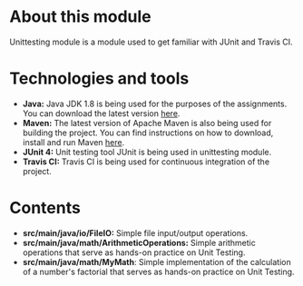 # About this module

Unittesting module is a module used to get familiar with JUnit and Travis CI.

# Technologies and tools

* **Java:** Java JDK 1.8 is being used for the purposes of the assignments. You can download the latest
  version [here](https://www.oracle.com/java/technologies/javase/javase-jdk8-downloads.html).
* **Maven:** The latest version of Apache Maven is also being used for building the project. You can find instructions
  on how to download, install and run Maven [here](https://maven.apache.org/).
* **JUnit 4:** Unit testing tool JUnit is being used in unittesting module.
* **Travis CI:** Travis CI is being used for continuous integration of the project.

# Contents

* **src/main/java/io/FileIO:** Simple file input/output operations.
* **src/main/java/math/ArithmeticOperations:** Simple arithmetic operations that serve as hands-on practice on Unit
  Testing.
* **src/main/java/math/MyMath**: Simple implementation of the calculation of a number's factorial that serves as
  hands-on practice on Unit Testing.